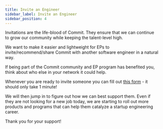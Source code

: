 ```yaml
---
title: Invite an Engineer
sidebar_label: Invite an Engineer
sidebar_position: 4
---
```


Invitations are the life-blood of Commit. They ensure that we can continue to grow our community while keeping the talent-level high.

We want to make it easier and lightweight for EPs to invite/recommend/share Commit with another software engineer in a natural way.

If being part of the Commit community and EP program has benefited you, think about who else in your network it could help. 

Whenever you are ready to invite someone you can fill out [this form](https://4xbxmmanuuz.typeform.com/to/GRKuyGRl) - it should only take 1 minute! 

We will then jump in to figure out how we can best support them. Even if they are not looking for a new job today, we are starting to roll out more products and programs that can help them catalyze a startup engineering career.

Thank you for your support! 
